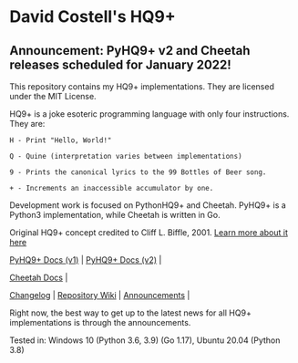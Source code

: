 # David Costell's HQ9+

## Announcement: PyHQ9+ v2 and Cheetah releases scheduled for January 2022!

This repository contains my HQ9+ implementations. They are licensed under the MIT License.

HQ9+ is a joke esoteric programming language with only four instructions. They are:
```
H - Print "Hello, World!"

Q - Quine (interpretation varies between implementations)

9 - Prints the canonical lyrics to the 99 Bottles of Beer song.

+ - Increments an inaccessible accumulator by one.
```
Development work is focused on PythonHQ9+ and Cheetah. PyHQ9+ is a Python3 implementation, while Cheetah is written in Go.

Original HQ9+ concept credited to Cliff L. Biffle, 2001. 
[Learn more about it here](http://cliffle.com/esoterica/hq9plus/)  

[PyHQ9+ Docs (v1)](https://github.com/DontEatThemCookies/HQ9/wiki/PyHQ9--Documentation-v1) | [PyHQ9+ Docs (v2)](https://github.com/DontEatThemCookies/HQ9/wiki/PyHQ9--Documentation-v2) |

[Cheetah Docs](https://github.com/DontEatThemCookies/HQ9/wiki/Cheetah-Documentation) |

[Changelog](https://github.com/DontEatThemCookies/HQ9/wiki/Changelog#changelog) |
[Repository Wiki](https://github.com/DontEatThemCookies/HQ9/wiki) | 
[Announcements](https://github.com/DontEatThemCookies/HQ9/wiki/Announcements) |

Right now, the best way to get up to the latest news for all HQ9+ implementations is through the announcements.

Tested in: Windows 10 (Python 3.6, 3.9) (Go 1.17), Ubuntu 20.04 (Python 3.8)
